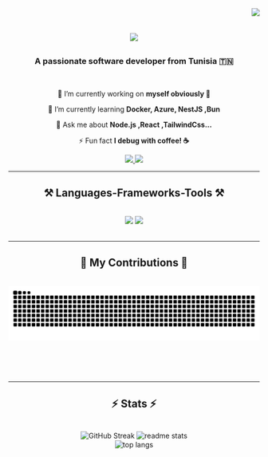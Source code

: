 <img align="right" src="https://visitor-badge.laobi.icu/badge?page_id=Griffith000.Griffith000" />

<h1 align="center">
    <img src="https://readme-typing-svg.herokuapp.com/?font=Righteous&size=35&center=true&vCenter=true&width=500&height=70&duration=4000&lines=Hi+There!+👋;+I'm+Ghassen+Latrach!;" />
</h1>

<h3 align="center">A passionate software developer from Tunisia 🇹🇳</h3>

<br/>

<div align="center">
 
 🔭 I’m currently working on **myself obviously 🙂**
 
 🌱 I’m currently learning **Docker, Azure, NestJS ,Bun**

💬 Ask me about **Node.js ,React ,TailwindCss...**

⚡ Fun fact **I debug with coffee! ☕**

 </div>
 
<div align="center"> 
  <a href="mailto:latrechghassen68@gmail.com">
    <img src="https://img.shields.io/badge/Gmail-333333?style=for-the-badge&logo=gmail&logoColor=red" />
  </a>
  <a href="https://www.linkedin.com/in/ghassen-latrach">
    <img src="https://img.shields.io/badge/LinkedIn-0077B5?style=for-the-badge&logo=linkedin&logoColor=white" target="_blank" />
  </a>
 <!-- <a href="https://salesp07.github.io" target="_blank">
     <img src="https://img.shields.io/badge/Portfolio-FF5722?style=for-the-badge&logo=todoist&logoColor=white" target="_blank" /> 
</a> -->  
</div>

 <hr/>
 
<h2 align="center">⚒️ Languages-Frameworks-Tools ⚒️</h2>
<br/>
<div align="center">
    <img src="https://skillicons.dev/icons?i=nextjs,prisma,tailwind,linux,azure,docker" />
    <img src="https://skillicons.dev/icons?i=bun,typescript,nest,mongodb,postgres" /><br>
</div>

<br/>
<hr/>

<div align="center">
  <h2>🐍 My Contributions 🐍</h2>
  <br>
  <img alt="snake eating my contributions" src="https://raw.githubusercontent.com/Griffith000/Griffith000/output/github-contribution-grid-snake.svg" />
  
  <br/><br/><br/>
</div>

<hr/>

<h2 align="center">⚡ Stats ⚡</h2>
<br> 

<div align=center>
 <!--  <img width=390 src="https://streak-stats.demolab.com/?user=Griffith000&count_private=true&theme=react&border_radius=10" alt="streak stats"/> -->
  <img src="https://github-readme-streak-stats-ashen-mu.vercel.app?user=Griffith000&theme=nightowl&border_radius=15" alt="GitHub Streak" />
  <img width=495 height=195 src="https://github-readme-stats.vercel.app/api?username=Griffith000&count_private=true&show_icons=true&theme=nightowl&rank_icon=github&border_radius=15" alt="readme stats" />
  <br/>
  <img width=450 align="center" src="https://github-readme-stats.vercel.app/api/top-langs/?username=Griffith000&hide=HTML&langs_count=8&layout=compact&theme=nightowl&border_radius=15&size_weight=0.5&count_weight=0.5&exclude_repo=github-readme-stats" alt="top langs" />
</div>

<br/><br/>


